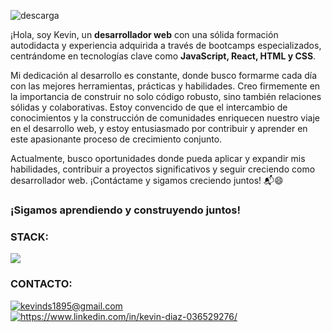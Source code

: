 ![descarga](https://github.com/user-attachments/assets/60c9666b-0b48-4f6f-b12d-40577a59e5bd)
<p>¡Hola, soy Kevin, un <strong>desarrollador web</strong> con una sólida formación autodidacta y experiencia adquirida a través de bootcamps especializados, centrándome en tecnologías clave como <strong>JavaScript, React, HTML y CSS</strong>.

Mi dedicación al desarrollo es constante, donde busco formarme cada día con las mejores herramientas, prácticas y habilidades. Creo firmemente en la importancia de construir no solo código robusto, sino también relaciones sólidas y colaborativas. Estoy convencido de que el intercambio de conocimientos y la construcción de comunidades enriquecen nuestro viaje en el desarrollo web, y estoy entusiasmado por contribuir y aprender en este apasionante proceso de crecimiento conjunto.

Actualmente, busco oportunidades donde pueda aplicar y expandir mis habilidades, contribuir a proyectos significativos y seguir creciendo como desarrollador web. ¡Contáctame y sigamos creciendo juntos! 📬😄<br>
</p>
<h3>¡Sigamos aprendiendo y construyendo juntos!</h3>

<div>
  <div>
<h3 align="left">STACK:</h3>
  <img src="https://skillicons.dev/icons?i=react,js,html,css,tailwind,git" />
  </div>
</div>

<h3>CONTACTO:</h3>
<a href="mailto:kevinds1895@gmail.com" target="_blank">
  <img align="center" src="https://skillicons.dev/icons?i=gmail" alt="kevinds1895@gmail.com"/>
</a> <a href="https://www.linkedin.com/in/kevin-diaz-036529276/" target="blank"><img align="center" src="https://skillicons.dev/icons?i=linkedin" alt="https://www.linkedin.com/in/kevin-diaz-036529276/"/></a>


